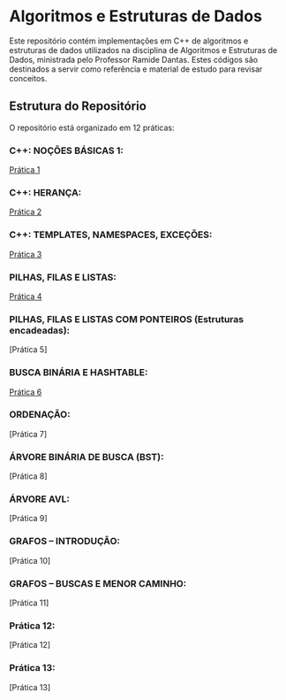 # Algoritmos e Estruturas de Dados

Este repositório contém implementações em C++ de algoritmos e estruturas de dados utilizados na disciplina de Algoritmos e Estruturas de Dados, ministrada pelo Professor Ramide Dantas. Estes códigos são destinados a servir como referência e material de estudo para revisar conceitos.

## Estrutura do Repositório

O repositório está organizado em 12 práticas:

### C++: NOÇÕES BÁSICAS 1:
[Prática 1](/Pratica%201)

### C++: HERANÇA:
[Prática 2](/Pratica%202)

### C++: TEMPLATES, NAMESPACES, EXCEÇÕES:
[Prática 3](/Pratica%203)

### PILHAS, FILAS E LISTAS:
[Prática 4](/Pratica%204)

### PILHAS, FILAS E LISTAS COM PONTEIROS (Estruturas encadeadas):
[Prática 5]

### BUSCA BINÁRIA E HASHTABLE:
[Prática 6](/Pratica%206)

### ORDENAÇÃO:
[Prática 7]

### ÁRVORE BINÁRIA DE BUSCA (BST):
[Prática 8]

### ÁRVORE AVL:
[Prática 9]

### GRAFOS – INTRODUÇÃO:
[Prática 10]

### GRAFOS – BUSCAS E MENOR CAMINHO:
[Prática 11]

### Prática 12:
[Prática 12]

### Prática 13:
[Prática 13]
